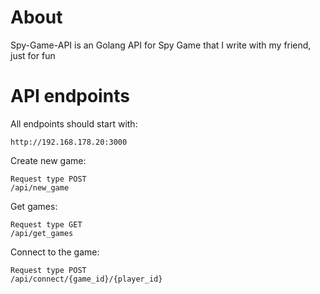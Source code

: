 # About

Spy-Game-API is an Golang API for Spy Game that I write with my friend, just for fun


# API endpoints

All endpoints should start with:

    http://192.168.178.20:3000


Create new game: 

    Request type POST
    /api/new_game

Get games:

    Request type GET
    /api/get_games

Connect to the game:

    Request type POST
    /api/connect/{game_id}/{player_id}